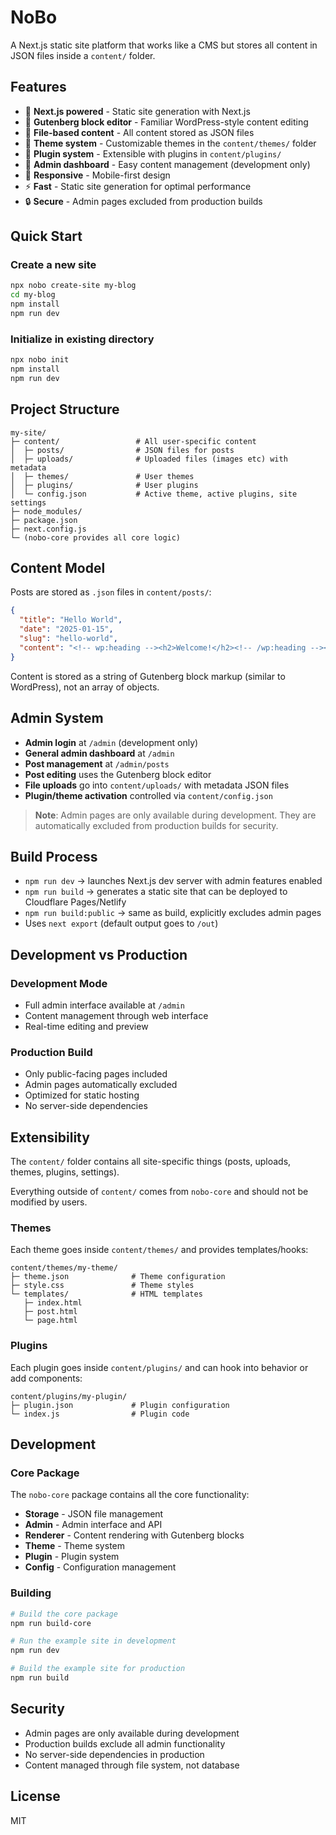 # NoBo

A Next.js static site platform that works like a CMS but stores all content in JSON files inside a `content/` folder.

## Features

- 🚀 **Next.js powered** - Static site generation with Next.js
- 📝 **Gutenberg block editor** - Familiar WordPress-style content editing
- 📁 **File-based content** - All content stored as JSON files
- 🎨 **Theme system** - Customizable themes in the `content/themes/` folder
- 🔌 **Plugin system** - Extensible with plugins in `content/plugins/`
- 👤 **Admin dashboard** - Easy content management (development only)
- 📱 **Responsive** - Mobile-first design
- ⚡ **Fast** - Static site generation for optimal performance
- 🔒 **Secure** - Admin pages excluded from production builds

## Quick Start

### Create a new site

```bash
npx nobo create-site my-blog
cd my-blog
npm install
npm run dev
```

### Initialize in existing directory

```bash
npx nobo init
npm install
npm run dev
```

## Project Structure

```
my-site/
├─ content/                 # All user-specific content
│  ├─ posts/                # JSON files for posts
│  ├─ uploads/              # Uploaded files (images etc) with metadata
│  ├─ themes/               # User themes
│  ├─ plugins/              # User plugins
│  └─ config.json           # Active theme, active plugins, site settings
├─ node_modules/
├─ package.json
├─ next.config.js
└─ (nobo-core provides all core logic)
```

## Content Model

Posts are stored as `.json` files in `content/posts/`:

```json
{
  "title": "Hello World",
  "date": "2025-01-15",
  "slug": "hello-world",
  "content": "<!-- wp:heading --><h2>Welcome!</h2><!-- /wp:heading --><!-- wp:paragraph --><p>This is my first post in NoBo.</p><!-- /wp:paragraph -->"
}
```

Content is stored as a string of Gutenberg block markup (similar to WordPress), not an array of objects.

## Admin System

- **Admin login** at `/admin` (development only)
- **General admin dashboard** at `/admin`
- **Post management** at `/admin/posts`
- **Post editing** uses the Gutenberg block editor
- **File uploads** go into `content/uploads/` with metadata JSON files
- **Plugin/theme activation** controlled via `content/config.json`

> **Note**: Admin pages are only available during development. They are automatically excluded from production builds for security.

## Build Process

- `npm run dev` → launches Next.js dev server with admin features enabled
- `npm run build` → generates a static site that can be deployed to Cloudflare Pages/Netlify
- `npm run build:public` → same as build, explicitly excludes admin pages
- Uses `next export` (default output goes to `/out`)

## Development vs Production

### Development Mode
- Full admin interface available at `/admin`
- Content management through web interface
- Real-time editing and preview

### Production Build
- Only public-facing pages included
- Admin pages automatically excluded
- Optimized for static hosting
- No server-side dependencies

## Extensibility

The `content/` folder contains all site-specific things (posts, uploads, themes, plugins, settings).

Everything outside of `content/` comes from `nobo-core` and should not be modified by users.

### Themes

Each theme goes inside `content/themes/` and provides templates/hooks:

```
content/themes/my-theme/
├─ theme.json              # Theme configuration
├─ style.css               # Theme styles
└─ templates/              # HTML templates
   ├─ index.html
   ├─ post.html
   └─ page.html
```

### Plugins

Each plugin goes inside `content/plugins/` and can hook into behavior or add components:

```
content/plugins/my-plugin/
├─ plugin.json             # Plugin configuration
└─ index.js                # Plugin code
```

## Development

### Core Package

The `nobo-core` package contains all the core functionality:

- **Storage** - JSON file management
- **Admin** - Admin interface and API
- **Renderer** - Content rendering with Gutenberg blocks
- **Theme** - Theme system
- **Plugin** - Plugin system
- **Config** - Configuration management

### Building

```bash
# Build the core package
npm run build-core

# Run the example site in development
npm run dev

# Build the example site for production
npm run build
```

## Security

- Admin pages are only available during development
- Production builds exclude all admin functionality
- No server-side dependencies in production
- Content managed through file system, not database

## License

MIT